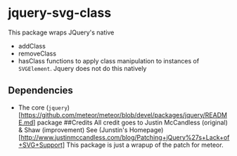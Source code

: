 # jquery-svg-class

This package wraps JQuery's  native 
  * addClass
  * removeClass
  * hasClass
functions to apply class manipulation to instances of `SVGElement`. Jquery does not do this natively

## Dependencies
  * The core (`jquery`)[https://github.com/meteor/meteor/blob/devel/packages/jquery/README.md] package
##Credits
All credit goes to Justin McCandless (original) & Shaw (improvement)
See (Junstin's Homepage)[http://www.justinmccandless.com/blog/Patching+jQuery%27s+Lack+of+SVG+Support]
This package is just a wrapup of the patch for meteor.
